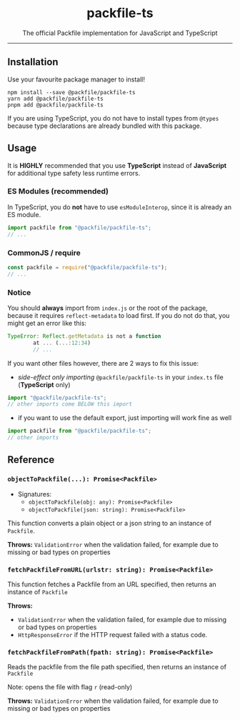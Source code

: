 <center>

# packfile-ts

The official Packfile implementation for JavaScript and TypeScript

</center>

---

## Installation

Use your favourite package manager to install!

```shell
npm install --save @packfile/packfile-ts
yarn add @packfile/packfile-ts
pnpm add @packfile/packfile-ts
```

If you are using TypeScript, you do not have to install types from `@types` because type declarations are already bundled with this package.

## Usage

It is **HIGHLY** recommended that you use **TypeScript** instead of **JavaScript** for additional type safety less runtime errors.

### ES Modules (recommended)

In TypeScript, you do **not** have to use `esModuleInterop`, since it is already an ES module.

```typescript
import packfile from "@packfile/packfile-ts";
// ...
```

### CommonJS / require

```javascript
const packfile = require("@packfile/packfile-ts");
// ...
```

### Notice

You should **always** import from `index.js` or the root of the package, because it requires `reflect-metadata` to load first. If you do not do that, you might get an error like this:

```javascript
TypeError: Reflect.getMetadata is not a function
        at ... (...:12:34)
        // ...
```

If you want other files however, there are 2 ways to fix this issue:

- _side-effect only importing_ `@packfile/packfile-ts` in your `index.ts` file (**TypeScript** only)

```typescript
import "@packfile/packfile-ts";
// other imports come BELOW this import
```

- if you want to use the default export, just importing will work fine as well

```typescript
import packfile from "@packfile/packfile-ts";
// other imports
```

## Reference

### `objectToPackfile(...): Promise<Packfile>`

- Signatures:
  - `objectToPackfile(obj: any): Promise<Packfile>`
  - `objectToPackfile(json: string): Promise<Packfile>`

This function converts a plain object or a json string to an instance of `Packfile`.

**Throws:** `ValidationError` when the validation failed, for example due to missing or bad types on properties

### `fetchPackfileFromURL(urlstr: string): Promise<Packfile>`

This function fetches a Packfile from an URL specified, then returns an instance of `Packfile`

**Throws:**

- `ValidationError` when the validation failed, for example due to missing or bad types on properties
- `HttpResponseError` if the HTTP request failed with a status code.

### `fetchPackfileFromPath(fpath: string): Promise<Packfile>`

Reads the packfile from the file path specified, then returns an instance of `Packfile`

Note: opens the file with flag `r` (read-only)

**Throws:** `ValidationError` when the validation failed, for example due to missing or bad types on properties
